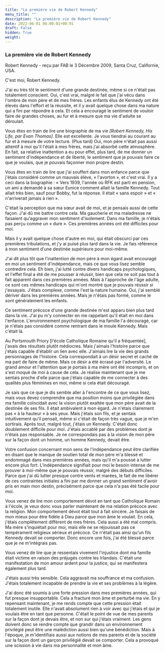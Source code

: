 ```yaml
---
title: "La première vie de Robert Kennedy"
menu_title: ""
description: "La première vie de Robert Kennedy"
date: 2022-06-01 06:00:01+00:91
draft: False
hidden: True
weight:
---
```

### La première vie de Robert Kennedy

Robert Kennedy - reçu par FAB le 3 Décembre 2009, Santa Cruz, Californie, USA.

C'est moi, Robert Kennedy.

J'ai eu très tôt le sentiment d'une grande destinée, même si ce n'était pas totalement conscient. Oui, c'est vrai, malgré le fait que j'ai vécu dans l'ombre de mon père et de mes frères. Les enfants élus de Kennedy ont été élevés dans l'effort et la réussite, et il y avait quelque chose dans ma nature qui a fini par répondre à cela. Et cela a encouragé le sentiment de vouloir faire de grandes choses, au fur et à mesure que ma vie d'adulte se déroulait.

Vous êtes en train de lire une biographie de ma vie *[Robert Kennedy, His Life, par Evan Thomas]*. Elle est excellente. Je vous tiendrai au courant au fur et à mesure de votre lecture.
(Plus tard) Oui, mon père n'était pas aussi attentif à moi qu'il l'était à mes frères, mais j'ai absorbé cette atmosphère. En fait, sa relative inattention a eu pour effet, plus tard, de me donner un sentiment d'indépendance et de liberté, le sentiment que je pouvais faire ce que je voulais, que je pouvais façonner mon propre destin.

Vous êtes en train de lire que j'ai souffert dans mon enfance parce que j'étais considéré comme un mauvais élève, « l'avorton », et c'est vrai. Il y a ceci dans la biographie : « Vers 1939, l'année où RFK est parti en pension, un ami a demandé à sa sœur Eunice comment allait la famille Kennedy. Tout allait très bien, sauf pour Bobby, fut la réponse. Il était « sans espoir » et « n'arriverait jamais à rien ».  

C'était la perception que ma sœur avait de moi, et je pensais aussi de cette façon. J'ai dû me battre contre cela. Ma gaucherie et ma maladresse ne faisaient qu'aggraver mon sentiment d'isolement. Dans ma famille, je n'étais pas perçu comme un « dure ». Ces premières années ont été difficiles pour moi.

Mais il y avait quelque chose d'autre en moi, qui était obscurci par ces premières tribulations, et j'y ai puisé plus tard dans la vie. Je fais référence à mon sentiment d'une destinée supérieure pour moi-même.

J'ai dit plus tôt que l'inattention de mon père à mon égard avait encouragé en moi un sentiment d'indépendance, mais ce que vous lisez semble contredire cela. Eh bien, j'ai lutté contre divers handicaps psychologiques, et l'effet final a été de me pousser à réussir, bien que cela ne soit pas tout à fait apparent dans ces premières années. Mais à l'approche de l'âge adulte, ce sont ces mêmes handicaps qui m'ont montré que je pouvais réussir si j'essayais. J'étais complexe, comme l'est la nature humaine. Oui, j'ai semblé dériver dans les premières années. Mais je n'étais pas formé, comme le sont généralement les enfants.

Ce sentiment précoce d'une grande destinée m'est apparu bien plus tard dans la vie. J'ai pu m'y connecter en me rappelant qu'il était en moi dans l'enfance. L'environnement psychologique de ma famille l'a découragé, car je n'étais pas considéré comme rentrant dans le moule Kennedy. Mais c'était là.

Au Portsmouth Priory [l'école Catholique Romaine qu'il a fréquentée], j'avais des résultats plutôt médiocres. Mais j'aimais l'histoire parce que j'étais capable d'établir un lien avec elle. J'aimais lire la vie des grands personnages de l'histoire. Cela correspondait à un désir secret et caché de ma part de faire de même. Mais ce désir a été écrasé par l'adversité.
Le grand amour et l'attention que je portais à ma mère ont été incompris, et on s'est moqué de moi à cause de cela. Je réalise maintenant que je me sentais proche d'elle parce que j'étais capable de me connecter à des qualités plus féminines en moi, même si cela était découragé.

Je sais que ce que je dis semble aller à l'encontre de ce que vous lisez, mais vous devez comprendre que ma position moins que privilégiée dans ma famille coïncidait avec la vision plutôt exaltée que mon père avait de la destinée de ses fils. Il était ambivalent à mon égard. Je n'étais clairement pas « à la hauteur » à ses yeux. Mais j'étais son fils, et je sentais intuitivement qu'il pensait, même si c'était de façon très vague, que je m'en sortirais. Après tout, malgré tout, j'étais un Kennedy. C'était donc doublement difficile pour moi. J'étais accablé par des problèmes dont je n'étais pas responsable. Je ne correspondais pas à la vision de mon père sur la façon dont un homme, un homme Kennedy, devait être.

Votre confusion concernant mon sens de l'indépendance peut être clarifiée en disant que le manque de soutien total de mon père m'a blessé et endommagé dans mes premières années, mais qu'il m'a poussé à lutter encore plus fort. L'indépendance signifiait pour moi le besoin intense de me prouver à moi-même que je pouvais réussir, malgré des débuts difficiles. Parce que j'ai dû lutter presque contre vents et marées, le fait de me libérer de ces contraintes initiales a fini par me donner un grand sentiment d'avoir pris en main mon destin, précisément parce que cela n'a pas été facile pour moi.

Vous venez de lire mon comportement dévot en tant que Catholique Romain à l'école, je veux donc vous parler maintenant de ma relation précoce avec la religion. Mon comportement dévot était tout à fait sincère. Je faisais de mon mieux pour être fidèle à Dieu parce que mon âme le voulait. En cela, j'étais complètement différent de mes frères. Cela aussi a été mal compris. Ma mère s'inquiétait pour moi, mais elle ne se réjouissait pas ce tempérament religieux sérieux et précoce. Ce n'était pas ainsi qu'un fils Kennedy devait se comporter. Donc encore une fois, j'ai été blessé parce que je ne m'intégrais pas.

Vous venez de lire que je ressentais vivement l'injustice dont ma famille était victime en raison des préjugés contre les Irlandais. C'était une manifestation de mon amour ardent pour la justice, qui se manifestera également plus tard.

J'étais aussi très sensible. Cela aggravait ma souffrance et ma confusion. J'étais totalement incapable de prendre la vie et ses problèmes à la légère.

J'ai donc été soumis à une forte pression dans mes premières années, qui fut presque insupportable. Cela a fracturé mon âme et perturbé ma vie. En y repensant maintenant, je me rends compte que cette pression était totalement inutile. Elle n'avait absolument rien à voir avec qui j'étais et qui je voulais être en tant que personne. C'était le point de vue de mes parents sur la façon dont je devais être, et non sur qui j'étais vraiment. Les gens doivent donc se rendre compte que grandir dans un environnement privilégié peut être une malédiction aussi bien qu'une bénédiction. Mais à l'époque, je m'identifiais aussi aux notions de mes parents et de la société sur la façon dont un garçon privilégié devait se comporter. Cela a provoqué une scission à vie dans ma personnalité et mon âme.